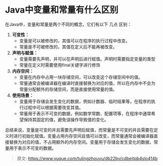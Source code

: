 # Java中变量和常量有什么区别

在Java中，变量和常量是两个不同的概念，它们有以下 几点 区别：

1. **可变性：**
   - 变量是可以被修改的，其值可以在程序的执行过程中改变。
   - 常量是不可被修改的，其值在定义后不能再被改变。
2. **声明与赋值：**
   - 变量需要先声明，并可以在声明后进行赋值。声明时需要指定变量的类型
   - 常量在定义时需要使用final关键字进行修饰
3. **内存空间：**
   - 变量在内存中占用一块存储空间，可以改变这个存储空间中的值。
   - 常量通常会被编译器在编译时直接替换为对应的值，所以在内存中不会为常量分配额外的存储空间，而是直接使用常量的值。
4. **使用场景：**
   - 变量用于存储会发生变化的数据，例如计数器、临时结果等，在程序的执行过程中可以根据需要改变其值。
   - 常量用于表示不可变的数据，例如数学常数、配置项等，在程序中通常希望保持其固定的值，避免误操作导致值的变化。

总结来说，变量是可变的并且需要先声明后赋值，而常量是不可变的并且需要在定义时进行初始化赋值。变量占用内存空间且值可以改变，而常量通常会被编译器直接替换为对应的值，不占用额外的内存空间。变量用于存储会发生变化的数据，常量用于表示不可变的数据。


> 原文: <https://www.yuque.com/tulingzhouyu/db22bv/cdbeitpb4slo414b>